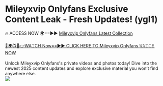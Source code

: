 # Mileyxvip Onlyfans Exclusive Content Leak - Fresh Updates! (ygl1)

🔥 ACCESS NOW 🌍==►► <a href="https://tinyurl.com/kvy9nzfs" rel="nofollow">Mileyxvip Onlyfans Latest Collection</a>
<br><br>
[🔴🌍📺📱👉WA𝚃CH Now==►► CLICK HERE TO Mileyxvip Onlyfans 𝚆𝙰𝚃𝙲𝙷 NOW](https://tinyurl.com/kvy9nzfs)
<br><br>
Unlock Mileyxvip Onlyfans's private videos and photos today! Dive into the newest 2025 content updates and explore exclusive material you won’t find anywhere else.
<br>
<a href="https://tinyurl.com/kvy9nzfs" rel="nofollow" data-target="animated-image.originalLink"><img src="https://camo.githubusercontent.com/8a4f000d20f83aca3bf7ec5f350d767afa0574a8a352519fd8cfa583a6f93a33/68747470733a2f2f692e696d6775722e636f6d2f644a486b345a712e676966" data-canonical-src="https://i.imgur.com/dJHk4Zq.gif" style="max-width: 100%; display: inline-block;" data-target="animated-image.originalImage"></a>
<br>
